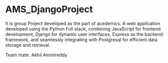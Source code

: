 # AMS_DjangoProject
It is group Project developed as the part of acedemics. A web application developed using the Python Full stack, combining JavaScript for frontend development, Django for dynamic user interfaces, Express as the backend framework, and seamlessly integrating with Postgresql for efficient data storage and retrieval.

Team mate: Akhil Ammireddy
